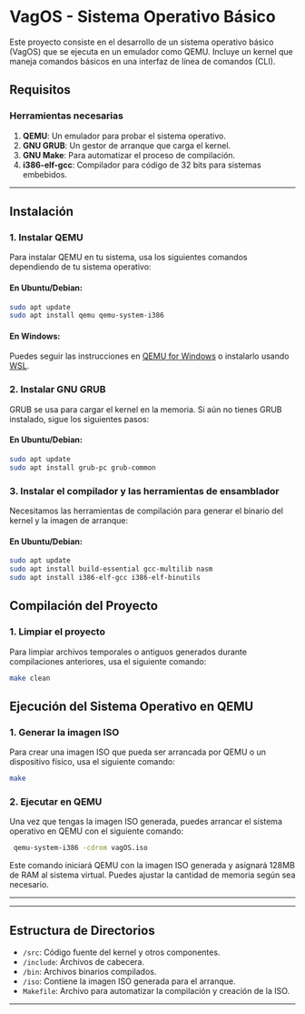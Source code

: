 

# VagOS - Sistema Operativo Básico

Este proyecto consiste en el desarrollo de un sistema operativo básico (VagOS) que se ejecuta en un emulador como QEMU. Incluye un kernel que maneja comandos básicos en una interfaz de línea de comandos (CLI).

## Requisitos

### Herramientas necesarias
1. **QEMU**: Un emulador para probar el sistema operativo.
2. **GNU GRUB**: Un gestor de arranque que carga el kernel.
3. **GNU Make**: Para automatizar el proceso de compilación.
4. **i386-elf-gcc**: Compilador para código de 32 bits para sistemas embebidos.

---

## Instalación

### 1. **Instalar QEMU**
Para instalar QEMU en tu sistema, usa los siguientes comandos dependiendo de tu sistema operativo:

#### En Ubuntu/Debian:
```bash
sudo apt update
sudo apt install qemu qemu-system-i386
```



#### En Windows:
Puedes seguir las instrucciones en [QEMU for Windows](https://www.qemu.org/download/#windows) o instalarlo usando [WSL](https://docs.microsoft.com/en-us/windows/wsl/).

### 2. **Instalar GNU GRUB**
GRUB se usa para cargar el kernel en la memoria. Si aún no tienes GRUB instalado, sigue los siguientes pasos:

#### En Ubuntu/Debian:
```bash
sudo apt update
sudo apt install grub-pc grub-common
```


### 3. **Instalar el compilador y las herramientas de ensamblador**
Necesitamos las herramientas de compilación para generar el binario del kernel y la imagen de arranque:

#### En Ubuntu/Debian:
```bash
sudo apt update
sudo apt install build-essential gcc-multilib nasm
sudo apt install i386-elf-gcc i386-elf-binutils
```



## Compilación del Proyecto

### 1. **Limpiar el proyecto**
Para limpiar archivos temporales o antiguos generados durante compilaciones anteriores, usa el siguiente comando:
```bash
make clean
```



## Ejecución del Sistema Operativo en QEMU

### 1. **Generar la imagen ISO**
Para crear una imagen ISO que pueda ser arrancada por QEMU o un dispositivo físico, usa el siguiente comando:

```bash
make 
```


### 2. **Ejecutar en QEMU**
Una vez que tengas la imagen ISO generada, puedes arrancar el sistema operativo en QEMU con el siguiente comando:

```bash
 qemu-system-i386 -cdrom vagOS.iso
```
Este comando iniciará QEMU con la imagen ISO generada y asignará 128MB de RAM al sistema virtual. Puedes ajustar la cantidad de memoria según sea necesario.

---



---

## Estructura de Directorios

- `/src`: Código fuente del kernel y otros componentes.
- `/include`: Archivos de cabecera.
- `/bin`: Archivos binarios compilados.
- `/iso`: Contiene la imagen ISO generada para el arranque.
- `Makefile`: Archivo para automatizar la compilación y creación de la ISO.

---



